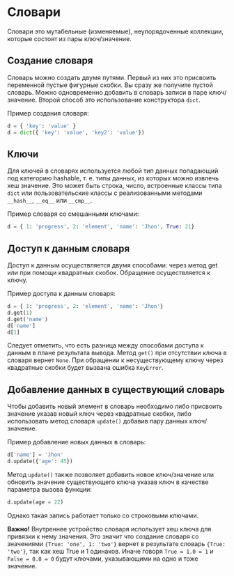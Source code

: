 # Словари

Словари это мутабельные (изменяемые), неупорядоченные коллекции, которые состоят из пары ключ/значение.

## Создание словаря

Словарь можно создать двумя путями. Первый из них это присвоить переменной пустые фигурные скобки. Вы сразу же получите пустой словарь. Можно одновременно добавить в словарь записи в паре ключ/значение. Второй способ это использование конструктора `dict`.

Пример создания словаря:

```python
d = { 'key': 'value' }
d = dict({ 'key': 'value', 'key2': 'value'})
```

## Ключи

Для ключей в словарях используется любой тип данных попадающий под категорию hashable, т. е. типы данных, из которых можно извлечь хеш значение. Это может быть строка, число, встроенные классы типа `dict` или пользовательские классы с реализованными методами `__hash__`, `__eq__` или `__cmp__`.

Пример словаря со смешанными ключами:

```python
d = { 1: 'progress', 2: 'element', 'name': 'Jhon', True: 21}
```

## Доступ к данным словаря

Доступ к данным осуществляется двумя способами: через метод get или при помощи квадратных скобок. Обращение осуществляется к ключу.

Пример доступа к данным словаря:

```python
d = { 1: 'progress', 2: 'element', 'name': 'Jhon'}
d.get(1)
d.get('name')
d['name']
d[1] 
```
Следует отметить, что есть разница между способами доступа к данным в плане результата вывода. Метод `get()` при отсутствии ключа в словаря вернет `None`. При обращении к несуществующему ключу через квадратные скобки будет вызвана ошибка `KeyError`.

## Добавление данных в существующий словарь

Чтобы добавить новый элемент в словарь необходимо либо присвоить значение указав новый ключ через квадратные скобки, либо использовать метод словаря `update()` добавив пару данных ключ/значение.

Пример добавление новых данных в словарь:

```python
d['name'] = 'Jhon'
d.update({'age': 45})
```

Метод `update()` также позволяет добавить новое ключ/значение или обновить значение существующего ключа указав ключ в качестве параметра вызова функции:

```python
d.update(age = 22)
```

Однако такая запись работает только со строковыми ключами.

**Важно!** Внутреннее устройство словаря использует хеш ключа для привязки к нему значения. Это значит что создание словаря cо значениями `{True: 'one', 1: 'two'}` вернет в результате словарь `{True: 'two'}`, так как хеш True и 1 одинаков. Иначе говоря `True = 1.0 = 1` и `False = 0.0 = 0` будут ключами, указывающими на одно и тоже значение.

